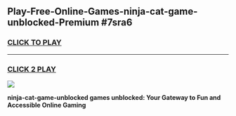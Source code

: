 
## Play-Free-Online-Games-ninja-cat-game-unblocked-Premium #7sra6
<h3>
<a href="https://premium.freeplayer.one?title=ninja-cat-game-unblocked&ref=8M">CLICK TO PLAY</a></h3>
<hr>

<h3>
<a href="https://premium.freeplayer.one?title=ninja-cat-game-unblocked&ref=8M">CLICK 2 PLAY</a>
  
</h3>

<a href="https://premium.freeplayer.one?title=ninja-cat-game-unblocked&ref=8M"><img src="https://clearcache.store/games.png"></a>


**ninja-cat-game-unblocked games unblocked: Your Gateway to Fun and Accessible Online Gaming**
